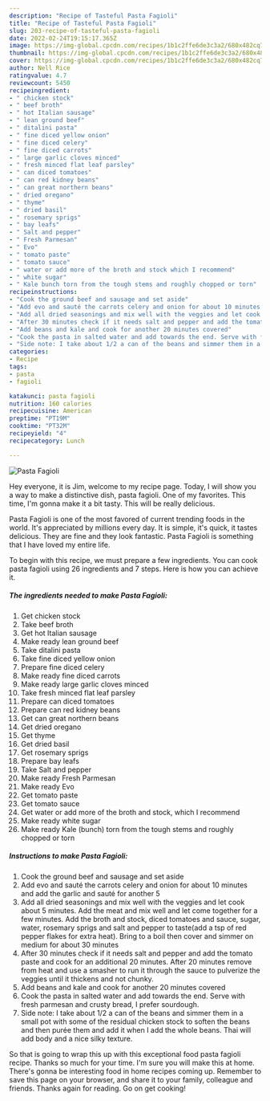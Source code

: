 ```yaml
---
description: "Recipe of Tasteful Pasta Fagioli"
title: "Recipe of Tasteful Pasta Fagioli"
slug: 203-recipe-of-tasteful-pasta-fagioli
date: 2022-02-24T19:15:17.365Z
image: https://img-global.cpcdn.com/recipes/1b1c2ffe6de3c3a2/680x482cq70/pasta-fagioli-recipe-main-photo.jpg
thumbnail: https://img-global.cpcdn.com/recipes/1b1c2ffe6de3c3a2/680x482cq70/pasta-fagioli-recipe-main-photo.jpg
cover: https://img-global.cpcdn.com/recipes/1b1c2ffe6de3c3a2/680x482cq70/pasta-fagioli-recipe-main-photo.jpg
author: Nell Rice
ratingvalue: 4.7
reviewcount: 5450
recipeingredient:
- " chicken stock"
- " beef broth"
- " hot Italian sausage"
- " lean ground beef"
- " ditalini pasta"
- " fine diced yellow onion"
- " fine diced celery"
- " fine diced carrots"
- " large garlic cloves minced"
- " fresh minced flat leaf parsley"
- " can diced tomatoes"
- " can red kidney beans"
- " can great northern beans"
- " dried oregano"
- " thyme"
- " dried basil"
- " rosemary sprigs"
- " bay leafs"
- " Salt and pepper"
- " Fresh Parmesan"
- " Evo"
- " tomato paste"
- " tomato sauce"
- " water or add more of the broth and stock which I recommend"
- " white sugar"
- " Kale bunch torn from the tough stems and roughly chopped or torn"
recipeinstructions:
- "Cook the ground beef and sausage and set aside"
- "Add evo and sauté the carrots celery and onion for about 10 minutes and add the garlic and sauté for another 5"
- "Add all dried seasonings and mix well with the veggies and let cook about 5 minutes. Add the meat and mix well and let come together for a few minutes. Add the broth and stock, diced tomatoes and sauce, sugar, water, rosemary sprigs and salt and pepper to taste(add a tsp of red pepper flakes for extra heat). Bring to a boil then cover and simmer on medium for about 30 minutes"
- "After 30 minutes check if it needs salt and pepper and add the tomato paste and cook for an additional 20 minutes. After 20 minutes remove from heat and use a smasher to run it through the sauce to pulverize the veggies until it thickens and not chunky."
- "Add beans and kale and cook for another 20 minutes covered"
- "Cook the pasta in salted water and add towards the end. Serve with fresh parmesan and crusty bread, I prefer sourdough."
- "Side note: I take about 1/2 a can of the beans and simmer them in a small pot with some of the residual chicken stock to soften the beans and then purée them and add it when I add the whole beans. Thai will add body and a nice silky texture."
categories:
- Recipe
tags:
- pasta
- fagioli

katakunci: pasta fagioli 
nutrition: 160 calories
recipecuisine: American
preptime: "PT19M"
cooktime: "PT32M"
recipeyield: "4"
recipecategory: Lunch

---
```



![Pasta Fagioli](https://img-global.cpcdn.com/recipes/1b1c2ffe6de3c3a2/680x482cq70/pasta-fagioli-recipe-main-photo.jpg)

Hey everyone, it is Jim, welcome to my recipe page. Today, I will show you a way to make a distinctive dish, pasta fagioli. One of my favorites. This time, I'm gonna make it a bit tasty. This will be really delicious.



Pasta Fagioli is one of the most favored of current trending foods in the world. It's appreciated by millions every day. It is simple, it's quick, it tastes delicious. They are fine and they look fantastic. Pasta Fagioli is something that I have loved my entire life.


To begin with this recipe, we must prepare a few ingredients. You can cook pasta fagioli using 26 ingredients and 7 steps. Here is how you can achieve it.

<!--inarticleads1-->

##### The ingredients needed to make Pasta Fagioli:

1. Get  chicken stock
1. Take  beef broth
1. Get  hot Italian sausage
1. Make ready  lean ground beef
1. Take  ditalini pasta
1. Take  fine diced yellow onion
1. Prepare  fine diced celery
1. Make ready  fine diced carrots
1. Make ready  large garlic cloves minced
1. Take  fresh minced flat leaf parsley
1. Prepare  can diced tomatoes
1. Prepare  can red kidney beans
1. Get  can great northern beans
1. Get  dried oregano
1. Get  thyme
1. Get  dried basil
1. Get  rosemary sprigs
1. Prepare  bay leafs
1. Take  Salt and pepper
1. Make ready  Fresh Parmesan
1. Make ready  Evo
1. Get  tomato paste
1. Get  tomato sauce
1. Get  water or add more of the broth and stock, which I recommend
1. Make ready  white sugar
1. Make ready  Kale (bunch) torn from the tough stems and roughly chopped or torn




<!--inarticleads2-->

##### Instructions to make Pasta Fagioli:

1. Cook the ground beef and sausage and set aside
1. Add evo and sauté the carrots celery and onion for about 10 minutes and add the garlic and sauté for another 5
1. Add all dried seasonings and mix well with the veggies and let cook about 5 minutes. Add the meat and mix well and let come together for a few minutes. Add the broth and stock, diced tomatoes and sauce, sugar, water, rosemary sprigs and salt and pepper to taste(add a tsp of red pepper flakes for extra heat). Bring to a boil then cover and simmer on medium for about 30 minutes
1. After 30 minutes check if it needs salt and pepper and add the tomato paste and cook for an additional 20 minutes. After 20 minutes remove from heat and use a smasher to run it through the sauce to pulverize the veggies until it thickens and not chunky.
1. Add beans and kale and cook for another 20 minutes covered
1. Cook the pasta in salted water and add towards the end. Serve with fresh parmesan and crusty bread, I prefer sourdough.
1. Side note: I take about 1/2 a can of the beans and simmer them in a small pot with some of the residual chicken stock to soften the beans and then purée them and add it when I add the whole beans. Thai will add body and a nice silky texture.




So that is going to wrap this up with this exceptional food pasta fagioli recipe. Thanks so much for your time. I'm sure you will make this at home. There's gonna be interesting food in home recipes coming up. Remember to save this page on your browser, and share it to your family, colleague and friends. Thanks again for reading. Go on get cooking!
